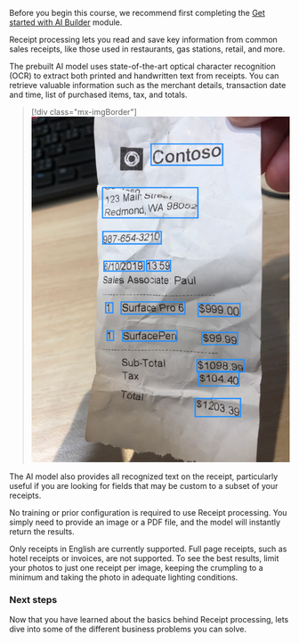 Before you begin this course, we recommend first completing the [Get started with AI Builder](https://docs.microsoft.com/learn/modules/get-started-with-ai-builder/?azure-portal=true) module.

Receipt processing lets you read and save key information from common sales receipts, like those used in restaurants, gas stations, retail, and more.

The prebuilt AI model uses state-of-the-art optical character recognition (OCR) to extract both printed and handwritten text from receipts. You can retrieve valuable information such as the merchant details, transaction date and time, list of purchased items, tax, and totals.

> [!div class="mx-imgBorder"]
> [![Image of Contoso receipt with address, phone number, date and time, purchased items, and dollar amounts.](../media/1-1.png)](../media/1-1.png#lightbox)

The AI model also provides all recognized text on the receipt, particularly useful if you are looking for fields that may be custom to a subset of your receipts.

No training or prior configuration is required to use Receipt processing. You simply need to provide an image or a PDF file, and the model will instantly return the results.

Only receipts in English are currently supported. Full page receipts, such as hotel receipts or invoices, are not supported. To see the best results, limit your photos to just one receipt per image, keeping the crumpling to a minimum and taking the photo in adequate lighting conditions.

### Next steps

Now that you have learned about the basics behind Receipt processing, lets dive into some of the different business problems you can solve.

